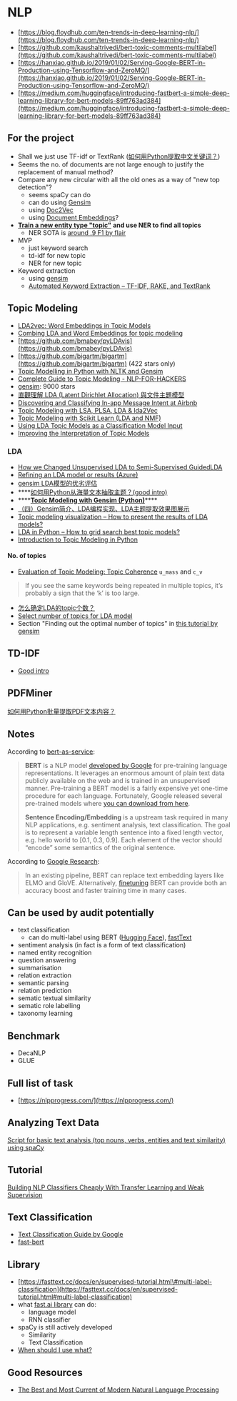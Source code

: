 # NLP

* [https://blog.floydhub.com/ten-trends-in-deep-learning-nlp/](https://blog.floydhub.com/ten-trends-in-deep-learning-nlp/)
* [https://github.com/kaushaltrivedi/bert-toxic-comments-multilabel](https://github.com/kaushaltrivedi/bert-toxic-comments-multilabel)
* [https://hanxiao.github.io/2019/01/02/Serving-Google-BERT-in-Production-using-Tensorflow-and-ZeroMQ/](https://hanxiao.github.io/2019/01/02/Serving-Google-BERT-in-Production-using-Tensorflow-and-ZeroMQ/)
* [https://medium.com/huggingface/introducing-fastbert-a-simple-deep-learning-library-for-bert-models-89ff763ad384](https://medium.com/huggingface/introducing-fastbert-a-simple-deep-learning-library-for-bert-models-89ff763ad384)

## For the project

* Shall we just use TF-idf or TextRank \([如何用Python提取中文关键词？](https://zhuanlan.zhihu.com/p/31870596)\)
* Seems the no. of documents are not large enough to justify the replacement of manual method?
* Compare any new circular with all the old ones as a way of "new top detection"?
  * seems spaCy can do
  * can do using [Gensim](https://radimrehurek.com/gensim/tut3.html)
  * using [Doc2Vec](https://github.com/RaRe-Technologies/gensim/blob/develop/docs/notebooks/doc2vec-lee.ipynb)
  * using [Document Embeddings](https://github.com/zalandoresearch/flair/blob/master/resources/docs/TUTORIAL_5_DOCUMENT_EMBEDDINGS.md)?
* [**Train a new entity type "topic"**](https://spacy.io/usage/training#example-new-entity-type) **and use NER to find all topics**
  * NER SOTA is [around .9 F1 by flair](https://github.com/zalandoresearch/flair)
* MVP
  * just keyword search
  * td-idf for new topic
  * NER for new topic
* Keyword extraction 
  * using [gensim](https://github.com/RaRe-Technologies/gensim/blob/develop/docs/notebooks/summarization_tutorial.ipynb)
  * [Automated Keyword Extraction – TF-IDF, RAKE, and TextRank](http://www.tiernok.com/posts/automated-keyword-extraction-tf-idf-rake-and-textrank.html)

## Topic Modeling

* [LDA2vec: Word Embeddings in Topic Models](https://towardsdatascience.com/lda2vec-word-embeddings-in-topic-models-4ee3fc4b2843)
* [Combing LDA and Word Embeddings for topic modeling](https://towardsdatascience.com/combing-lda-and-word-embeddings-for-topic-modeling-fe4a1315a5b4)
* [https://github.com/bmabey/pyLDAvis](https://github.com/bmabey/pyLDAvis)
* [https://github.com/bigartm/bigartm](https://github.com/bigartm/bigartm) \(422 stars only\)
* [Topic Modelling in Python with NLTK and Gensim](https://towardsdatascience.com/topic-modelling-in-python-with-nltk-and-gensim-4ef03213cd21)
* [Complete Guide to Topic Modeling - NLP-FOR-HACKERS](https://nlpforhackers.io/topic-modeling/amp/)
* [gensim](https://github.com/RaRe-Technologies/gensim): 9000 stars
* [直觀理解 LDA \(Latent Dirichlet Allocation\) 與文件主題模型](https://medium.com/@tengyuanchang/%E7%9B%B4%E8%A7%80%E7%90%86%E8%A7%A3-lda-latent-dirichlet-allocation-%E8%88%87%E6%96%87%E4%BB%B6%E4%B8%BB%E9%A1%8C%E6%A8%A1%E5%9E%8B-ab4f26c27184)
* [Discovering and Classifying In-app Message Intent at Airbnb](https://medium.com/airbnb-engineering/discovering-and-classifying-in-app-message-intent-at-airbnb-6a55f5400a0c)
* [Topic Modeling with LSA, PLSA, LDA & lda2Vec](https://medium.com/nanonets/topic-modeling-with-lsa-psla-lda-and-lda2vec-555ff65b0b05)
* [Topic Modeling with Scikit Learn \(LDA and NMF\)](https://medium.com/mlreview/topic-modeling-with-scikit-learn-e80d33668730)
* [Using LDA Topic Models as a Classification Model Input](https://towardsdatascience.com/unsupervised-nlp-topic-models-as-a-supervised-learning-input-cf8ee9e5cf28)
* [Improving the Interpretation of Topic Models](https://towardsdatascience.com/improving-the-interpretation-of-topic-models-87fd2ee3847d)

### LDA

* [How we Changed Unsupervised LDA to Semi-Supervised GuidedLDA](https://www.freecodecamp.org/news/how-we-changed-unsupervised-lda-to-semi-supervised-guidedlda-e36a95f3a164/)
* [Refining an LDA model or results \(Azure\)](https://docs.microsoft.com/en-us/azure/machine-learning/studio-module-reference/latent-dirichlet-allocation?fireglass_rsn=true#refining-an-lda-model-or-results)
* [gensim LDA模型的优劣评估](https://zhuanlan.zhihu.com/p/33053850)
* \*\*\*\*[如何用Python从海量文本抽取主题？\(good intro\)](https://zhuanlan.zhihu.com/p/28992175)
* \*\*\*\*[**Topic Modeling with Gensim \(Python\)**](https://www.machinelearningplus.com/nlp/topic-modeling-gensim-python/)\*\*\*\*
*  [（四）Gensim简介、LDA编程实现、LDA主题提取效果图展示](https://zhuanlan.zhihu.com/p/28830480)
* [Topic modeling visualization – How to present the results of LDA models?](https://www.machinelearningplus.com/nlp/topic-modeling-visualization-how-to-present-results-lda-models/)
* [LDA in Python – How to grid search best topic models?](https://www.machinelearningplus.com/nlp/topic-modeling-python-sklearn-examples/)
* [Introduction to Topic Modeling in Python](http://chdoig.github.io/pygotham-topic-modeling/#/)

#### No. of topics

* [Evaluation of Topic Modeling: Topic Coherence](https://datascienceplus.com/evaluation-of-topic-modeling-topic-coherence/) `u_mass` and `c_v`

> If you see the same keywords being repeated in multiple topics, it’s probably a sign that the ‘k’ is too large.

* [怎么确定LDA的topic个数？](https://www.zhihu.com/question/32286630)
* [Select number of topics for LDA model](https://cran.r-project.org/web/packages/ldatuning/vignettes/topics.html)
* Section "Finding out the optimal number of topics" in [this tutorial by gensim](https://github.com/RaRe-Technologies/gensim/blob/develop/docs/notebooks/gensim_news_classification.ipynb)

## TD-IDF

* [Good intro](https://taweihuang.hpd.io/2017/03/01/tfidf/)

## PDFMiner

[如何用Python批量提取PDF文本内容？](https://zhuanlan.zhihu.com/p/34819237)

## Notes

According to [bert-as-service](https://bert-as-service.readthedocs.io/en/latest/section/what-is-it.html):

> **BERT** is a NLP model [developed by Google](https://github.com/google-research/bert) for pre-training language representations. It leverages an enormous amount of plain text data publicly available on the web and is trained in an unsupervised manner. Pre-training a BERT model is a fairly expensive yet one-time procedure for each language. Fortunately, Google released several pre-trained models where [you can download from here](https://github.com/google-research/bert#pre-trained-models).
>
> **Sentence Encoding/Embedding** is a upstream task required in many NLP applications, e.g. sentiment analysis, text classification. The goal is to represent a variable length sentence into a fixed length vector, e.g. hello world to \[0.1, 0.3, 0.9\]. Each element of the vector should “encode” some semantics of the original sentence.

According to [Google Research](https://colab.research.google.com/github/google-research/bert/blob/master/predicting_movie_reviews_with_bert_on_tf_hub.ipynb#scrollTo=xiYrZKaHwV81):

> In an existing pipeline, BERT can replace text embedding layers like ELMO and GloVE. Alternatively, [finetuning](http://wiki.fast.ai/index.php/Fine_tuning) BERT can provide both an accuracy boost and faster training time in many cases.

## Can be used by audit potentially

* text classification
  * can do multi-label using BERT \([Hugging Face](https://medium.com/huggingface/multi-label-text-classification-using-bert-the-mighty-transformer-69714fa3fb3d)\), [fastText](https://fasttext.cc/docs/en/supervised-tutorial.html#multi-label-classification)
* sentiment analysis \(in fact is a form of text classification\)
* named entity recognition
* question answering
* summarisation
* relation extraction
* semantic parsing
* relation prediction
* sematic textual similarity
* sematic role labelling
* taxonomy learning

## Benchmark

* DecaNLP
* GLUE

## Full list of task

* [https://nlpprogress.com/](https://nlpprogress.com/)



## Analyzing Text Data

[Script for basic text analysis \(top nouns, verbs, entities and text similarity\) using spaCy](https://towardsdatascience.com/reliving-avengers-infinity-war-with-spacy-and-natural-language-processing-2abcb48e4ba1)

## Tutorial

[Building NLP Classifiers Cheaply With Transfer Learning and Weak Supervision](https://towardsdatascience.com/a-technique-for-building-nlp-classifiers-efficiently-with-transfer-learning-and-weak-supervision-a8e2f21ca9c8)

## Text Classification

* [Text Classification Guide by Google](https://developers.google.com/machine-learning/guides/text-classification/)
* [fast-bert](https://github.com/kaushaltrivedi/fast-bert)



## Library

* [https://fasttext.cc/docs/en/supervised-tutorial.html\#multi-label-classification](https://fasttext.cc/docs/en/supervised-tutorial.html#multi-label-classification)
* what [fast.ai library](https://docs.fast.ai/text.html) can do:
  * language model
  * RNN classifier
* spaCy is still actively developed
  * Similarity
  * Text Classification
* [When should I use what?](https://spacy.io/usage/facts-figures#comparison-usage)

## Good Resources

* [The Best and Most Current of Modern Natural Language Processing](https://medium.com/huggingface/the-best-and-most-current-of-modern-natural-language-processing-5055f409a1d1)



